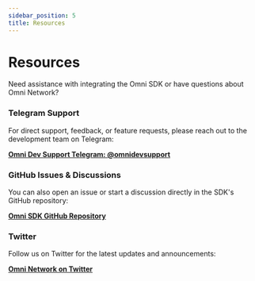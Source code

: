 ```yaml
---
sidebar_position: 5
title: Resources
---
```


# Resources

Need assistance with integrating the Omni SDK or have questions about Omni Network?

### Telegram Support

For direct support, feedback, or feature requests, please reach out to the development team on Telegram:

**[Omni Dev Support Telegram: @omnidevsupport](https://t.me/omnidevsupport)**

### GitHub Issues & Discussions

You can also open an issue or start a discussion directly in the SDK's GitHub repository:

**[Omni SDK GitHub Repository](https://github.com/omni-network/omni)**

### Twitter

Follow us on Twitter for the latest updates and announcements:

**[Omni Network on Twitter](https://twitter.com/OmniFDN)**
